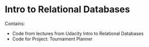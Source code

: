 Intro to Relational Databases
=============

Contains:

- Code from lectures from Udacity Intro to Relational Databases
- Code for Project: Tournament Planner

